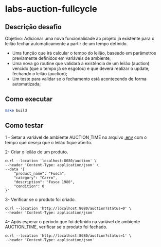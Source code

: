 # labs-auction-fullcycle

## Descrição desafio
Objetivo: Adicionar uma nova funcionalidade ao projeto já existente para o leilão fechar automaticamente a partir de um tempo definido.

- Uma função que irá calcular o tempo do leilão, baseado em parâmetros previamente definidos em variáveis de ambiente;
- Uma nova go routine que validará a existência de um leilão (auction) vencido (que o tempo já se esgotou) e que deverá realizar o update, fechando o leilão (auction);
- Um teste para validar se o fechamento está acontecendo de forma automatizada;

## Como executar
```bash
make build
```

## Como testar
1 - Setar a variável de ambiente AUCTION_TIME no arquivo [.env](cmd/auction/.env) com o tempo que deseja que o leilão fique aberto.

2- Criar o leilão de um produto.
```curl
curl --location 'localhost:8080/auction' \
--header 'Content-Type: application/json' \
--data '{
    "product_name": "Fusca",
    "category": "Carro",
    "description": "Fusca 1980",
    "condition": 0
}'
```
3- Verificar se o produto foi criado.
```curl
curl --location 'http://localhost:8080/auction?status=0' \
--header 'Content-Type: application/json'
```
4- Após esperar o periodo que foi definido na variável de ambiente AUCTION_TIME, verificar se o produto foi fechado.
```curl
curl --location 'http://localhost:8080/auction?status=1' \
--header 'Content-Type: application/json'
```